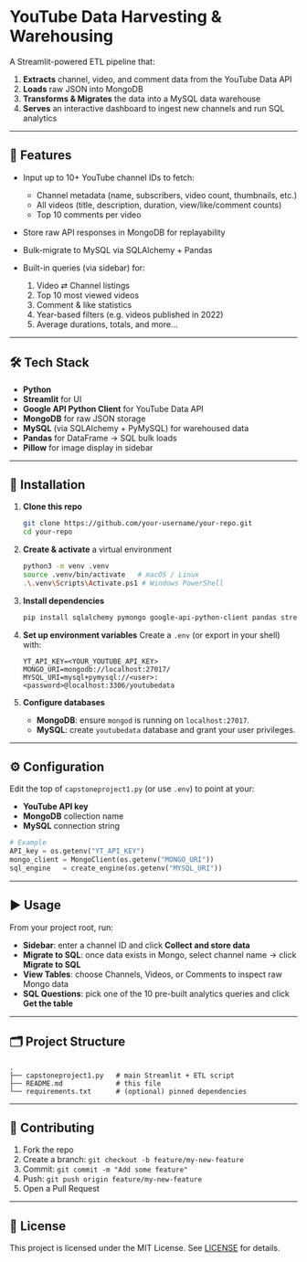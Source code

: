 # YouTube Data Harvesting & Warehousing

A Streamlit-powered ETL pipeline that:

1. **Extracts** channel, video, and comment data from the YouTube Data API
2. **Loads** raw JSON into MongoDB
3. **Transforms & Migrates** the data into a MySQL data warehouse
4. **Serves** an interactive dashboard to ingest new channels and run SQL analytics

---

## 🚀 Features

* Input up to 10+ YouTube channel IDs to fetch:

  * Channel metadata (name, subscribers, video count, thumbnails, etc.)
  * All videos (title, description, duration, view/like/comment counts)
  * Top 10 comments per video
* Store raw API responses in MongoDB for replayability
* Bulk-migrate to MySQL via SQLAlchemy + Pandas
* Built-in queries (via sidebar) for:

  1. Video ⇄ Channel listings
  2. Top 10 most viewed videos
  3. Comment & like statistics
  4. Year-based filters (e.g. videos published in 2022)
  5. Average durations, totals, and more…

---

## 🛠️ Tech Stack

* **Python**
* **Streamlit** for UI
* **Google API Python Client** for YouTube Data API
* **MongoDB** for raw JSON storage
* **MySQL** (via SQLAlchemy + PyMySQL) for warehoused data
* **Pandas** for DataFrame → SQL bulk loads
* **Pillow** for image display in sidebar

---

## 🔧 Installation

1. **Clone this repo**

   ```bash
   git clone https://github.com/your-username/your-repo.git
   cd your-repo
   ```

2. **Create & activate** a virtual environment

   ```bash
   python3 -m venv .venv
   source .venv/bin/activate   # macOS / Linux
   .\.venv\Scripts\Activate.ps1 # Windows PowerShell
   ```

3. **Install dependencies**

   ```bash
   pip install sqlalchemy pymongo google-api-python-client pandas streamlit pillow PyMySQL
   ```

4. **Set up environment variables**
   Create a `.env` (or export in your shell) with:

   ```dotenv
   YT_API_KEY=<YOUR_YOUTUBE_API_KEY>
   MONGO_URI=mongodb://localhost:27017/
   MYSQL_URI=mysql+pymysql://<user>:<password>@localhost:3306/youtubedata
   ```

5. **Configure databases**

   * **MongoDB**: ensure `mongod` is running on `localhost:27017`.
   * **MySQL**: create `youtubedata` database and grant your user privileges.

---

## ⚙️ Configuration

Edit the top of `capstoneproject1.py` (or use `.env`) to point at your:

* **YouTube API key**
* **MongoDB** collection name
* **MySQL** connection string

```python
# Example
API_key = os.getenv("YT_API_KEY")
mongo_client = MongoClient(os.getenv("MONGO_URI"))
sql_engine   = create_engine(os.getenv("MYSQL_URI"))
```

---

## ▶️ Usage

From your project root, run:


* **Sidebar**: enter a channel ID and click **Collect and store data**
* **Migrate to SQL**: once data exists in Mongo, select channel name → click **Migrate to SQL**
* **View Tables**: choose Channels, Videos, or Comments to inspect raw Mongo data
* **SQL Questions**: pick one of the 10 pre-built analytics queries and click **Get the table**

---

## 🗂️ Project Structure

```
.
├── capstoneproject1.py   # main Streamlit + ETL script
├── README.md             # this file
└── requirements.txt      # (optional) pinned dependencies
```

---

## 🤝 Contributing

1. Fork the repo
2. Create a branch: `git checkout -b feature/my-new-feature`
3. Commit: `git commit -m "Add some feature"`
4. Push: `git push origin feature/my-new-feature`
5. Open a Pull Request

---

## 📄 License

This project is licensed under the MIT License. See [LICENSE](./LICENSE) for details.
